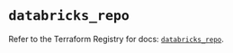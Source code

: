 # `databricks_repo`

Refer to the Terraform Registry for docs: [`databricks_repo`](https://registry.terraform.io/providers/databricks/databricks/1.88.0/docs/resources/repo).
